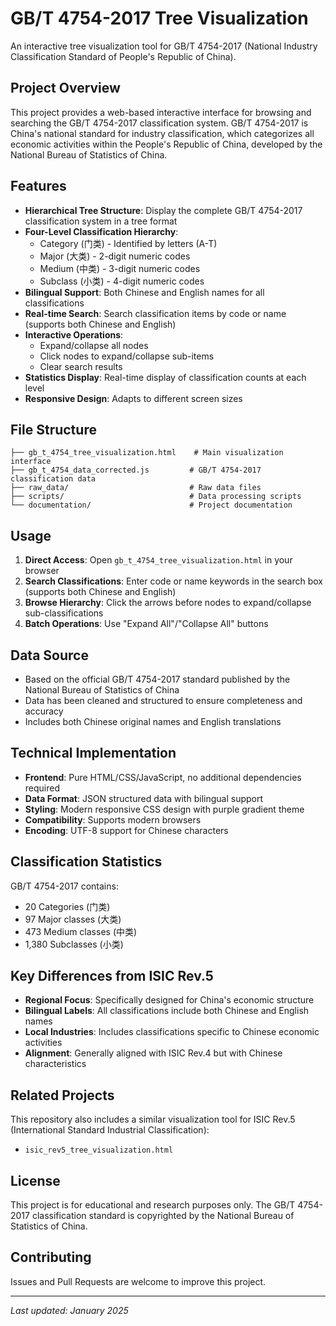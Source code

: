 # GB/T 4754-2017 Tree Visualization

An interactive tree visualization tool for GB/T 4754-2017 (National Industry Classification Standard of People's Republic of China).

## Project Overview

This project provides a web-based interactive interface for browsing and searching the GB/T 4754-2017 classification system. GB/T 4754-2017 is China's national standard for industry classification, which categorizes all economic activities within the People's Republic of China, developed by the National Bureau of Statistics of China.

## Features

- **Hierarchical Tree Structure**: Display the complete GB/T 4754-2017 classification system in a tree format
- **Four-Level Classification Hierarchy**:
  - Category (门类) - Identified by letters (A-T)
  - Major (大类) - 2-digit numeric codes
  - Medium (中类) - 3-digit numeric codes
  - Subclass (小类) - 4-digit numeric codes
- **Bilingual Support**: Both Chinese and English names for all classifications
- **Real-time Search**: Search classification items by code or name (supports both Chinese and English)
- **Interactive Operations**:
  - Expand/collapse all nodes
  - Click nodes to expand/collapse sub-items
  - Clear search results
- **Statistics Display**: Real-time display of classification counts at each level
- **Responsive Design**: Adapts to different screen sizes

## File Structure

```
├── gb_t_4754_tree_visualization.html    # Main visualization interface
├── gb_t_4754_data_corrected.js         # GB/T 4754-2017 classification data
├── raw_data/                           # Raw data files
├── scripts/                            # Data processing scripts
└── documentation/                      # Project documentation
```

## Usage

1. **Direct Access**: Open `gb_t_4754_tree_visualization.html` in your browser
2. **Search Classifications**: Enter code or name keywords in the search box (supports both Chinese and English)
3. **Browse Hierarchy**: Click the arrows before nodes to expand/collapse sub-classifications
4. **Batch Operations**: Use "Expand All"/"Collapse All" buttons

## Data Source

- Based on the official GB/T 4754-2017 standard published by the National Bureau of Statistics of China
- Data has been cleaned and structured to ensure completeness and accuracy
- Includes both Chinese original names and English translations

## Technical Implementation

- **Frontend**: Pure HTML/CSS/JavaScript, no additional dependencies required
- **Data Format**: JSON structured data with bilingual support
- **Styling**: Modern responsive CSS design with purple gradient theme
- **Compatibility**: Supports modern browsers
- **Encoding**: UTF-8 support for Chinese characters

## Classification Statistics

GB/T 4754-2017 contains:
- 20 Categories (门类)
- 97 Major classes (大类)
- 473 Medium classes (中类)
- 1,380 Subclasses (小类)

## Key Differences from ISIC Rev.5

- **Regional Focus**: Specifically designed for China's economic structure
- **Bilingual Labels**: All classifications include both Chinese and English names
- **Local Industries**: Includes classifications specific to Chinese economic activities
- **Alignment**: Generally aligned with ISIC Rev.4 but with Chinese characteristics

## Related Projects

This repository also includes a similar visualization tool for ISIC Rev.5 (International Standard Industrial Classification):
- `isic_rev5_tree_visualization.html`

## License

This project is for educational and research purposes only. The GB/T 4754-2017 classification standard is copyrighted by the National Bureau of Statistics of China.

## Contributing

Issues and Pull Requests are welcome to improve this project.

---

*Last updated: January 2025*
